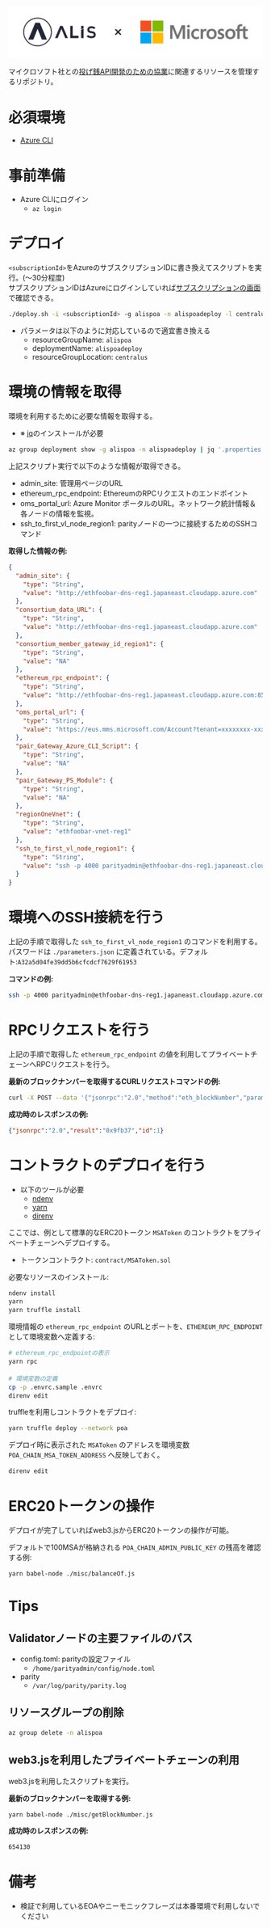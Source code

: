 [![ALIS](./src/image/logo.png)](https://prtimes.jp/main/html/rd/p/000000005.000027792.html)  

マイクロソフト社との[投げ銭API開発のための協業](https://prtimes.jp/main/html/rd/p/000000005.000027792.html)に関連するリソースを管理するリポジトリ。

# 必須環境
- [Azure CLI](https://docs.microsoft.com/ja-jp/cli/azure/install-azure-cli?view=azure-cli-latest)
  
# 事前準備
- Azure CLIにログイン
  - `az login`
  
# デプロイ
`<subscriptionId>`をAzureのサブスクリプションIDに書き換えてスクリプトを実行。(〜30分程度)  
サブスクリプションIDはAzureにログインしていれば[サブスクリプションの画面](https://portal.azure.com/?pub_source=email&pub_status=success#blade/Microsoft_Azure_Billing/ModernBillingMenuBlade/Subscriptions)で確認できる。

```bash
./deploy.sh -i <subscriptionId> -g alispoa -n alispoadeploy -l centralus
```

- パラメータは以下のように対応しているので適宜書き換える
  - resourceGroupName: `alispoa`
  - deploymentName: `alispoadeploy`
  - resourceGroupLocation: `centralus`

# 環境の情報を取得
環境を利用するために必要な情報を取得する。
- ※ [jq](https://stedolan.github.io/jq/)のインストールが必要

```bash
az group deployment show -g alispoa -n alispoadeploy | jq '.properties.outputs'
```  

上記スクリプト実行で以下のような情報が取得できる。

- admin_site: 管理用ページのURL
- ethereum_rpc_endpoint: EthereumのRPCリクエストのエンドポイント
- oms_portal_url: Azure Monitor ポータルのURL。ネットワーク統計情報＆各ノードの情報を監視。
- ssh_to_first_vl_node_region1: parityノードの一つに接続するためのSSHコマンド

**取得した情報の例:**
```json
{
  "admin_site": {
    "type": "String",
    "value": "http://ethfoobar-dns-reg1.japaneast.cloudapp.azure.com"
  },
  "consortium_data_URL": {
    "type": "String",
    "value": "http://ethfoobar-dns-reg1.japaneast.cloudapp.azure.com"
  },
  "consortium_member_gateway_id_region1": {
    "type": "String",
    "value": "NA"
  },
  "ethereum_rpc_endpoint": {
    "type": "String",
    "value": "http://ethfoobar-dns-reg1.japaneast.cloudapp.azure.com:8540"
  },
  "oms_portal_url": {
    "type": "String",
    "value": "https://eus.mms.microsoft.com/Account?tenant=xxxxxxxx-xxxx-xxxx-xxxx-xxxxxxxxxx&resource=...ethfoobar-oms"
  },
  "pair_Gateway_Azure_CLI_Script": {
    "type": "String",
    "value": "NA"
  },
  "pair_Gateway_PS_Module": {
    "type": "String",
    "value": "NA"
  },
  "regionOneVnet": {
    "type": "String",
    "value": "ethfoobar-vnet-reg1"
  },
  "ssh_to_first_vl_node_region1": {
    "type": "String",
    "value": "ssh -p 4000 parityadmin@ethfoobar-dns-reg1.japaneast.cloudapp.azure.com"
  }
}
```

# 環境へのSSH接続を行う
上記の手順で取得した `ssh_to_first_vl_node_region1` のコマンドを利用する。  
パスワードは `./parameters.json` に定義されている。デフォルト:`A32a5d04fe39dd5b6cfcdcf7629f61953`

**コマンドの例:**
```bash
ssh -p 4000 parityadmin@ethfoobar-dns-reg1.japaneast.cloudapp.azure.com
```

# RPCリクエストを行う
上記の手順で取得した `ethereum_rpc_endpoint` の値を利用してプライベートチェーンへRPCリクエストを行う。

**最新のブロックナンバーを取得するCURLリクエストコマンドの例:**
```bash
curl -X POST --data '{"jsonrpc":"2.0","method":"eth_blockNumber","params":[],"id":1}' -H "Content-Type: application/json"  http://ethfoobar-dns-reg1.japaneast.cloudapp.azure.com:8540
```

**成功時のレスポンスの例:**

```json
{"jsonrpc":"2.0","result":"0x9fb37","id":1}
```

# コントラクトのデプロイを行う
- 以下のツールが必要
  - [ndenv](https://github.com/riywo/ndenv)
  - [yarn](https://yarnpkg.com/lang/ja/)
  - [direnv](https://github.com/direnv/direnv)

ここでは、例として標準的なERC20トークン `MSAToken` のコントラクトをプライベートチェーンへデプロイする。
- トークンコントラクト: `contract/MSAToken.sol`

必要なリソースのインストール:

```bash
ndenv install
yarn
yarn truffle install
```

環境情報の `ethereum_rpc_endpoint` のURLとポートを、`ETHEREUM_RPC_ENDPOINT`として環境変数へ定義する:

```bash
# ethereum_rpc_endpointの表示
yarn rpc

# 環境変数の定義
cp -p .envrc.sample .envrc
direnv edit
```

truffleを利用しコントラクトをデプロイ:

```bash
yarn truffle deploy --network poa
```

デプロイ時に表示された `MSAToken` のアドレスを環境変数 `POA_CHAIN_MSA_TOKEN_ADDRESS` へ反映しておく。

```bash
direnv edit
```

# ERC20トークンの操作
デプロイが完了していればweb3.jsからERC20トークンの操作が可能。

デフォルトで100MSAが格納される `POA_CHAIN_ADMIN_PUBLIC_KEY` の残高を確認する例:

```bash
yarn babel-node ./misc/balanceOf.js
```

# Tips

## Validatorノードの主要ファイルのパス

- config.toml: parityの設定ファイル
  - `/home/parityadmin/config/node.toml`
- parity
  - `/var/log/parity/parity.log`

## リソースグループの削除

```bash
az group delete -n alispoa
```

## web3.jsを利用したプライベートチェーンの利用
web3.jsを利用したスクリプトを実行。

**最新のブロックナンバーを取得する例:**

```bash
yarn babel-node ./misc/getBlockNumber.js
```

**成功時のレスポンスの例:**

```bash
654130
```

# 備考
- 検証で利用しているEOAやニーモニックフレーズは本番環境で利用しないでください
